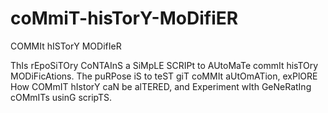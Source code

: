 # coMmiT-hisTorY-MoDifiER
COMMIt hISTorY MODifIeR

ThIs rEpoSiTOry CoNTAInS a SiMpLE SCRIPt to AUtoMaTe commIt hisTOry MODiFicAtions. The puRPose iS to teST giT coMMIt aUtOmATion, exPlORE How COMmIT hIstorY caN be alTERED, and Experiment wIth GeNeRatIng cOMmITs usinG scripTS.
